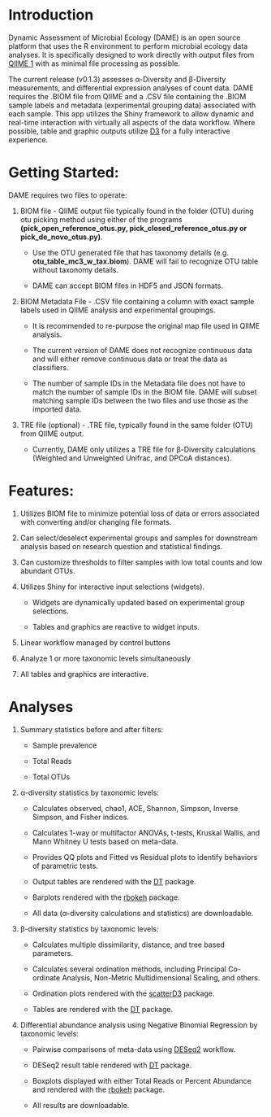 
# Introduction

Dynamic Assessment of Microbial Ecology (DAME) is an open source platform that uses the R environment to perform microbial ecology data analyses. It is specifically designed to work directly with output files from [QIIME 1](http://qiime.org/) with as minimal file processing as possible.

The current release (v0.1.3) assesses α-Diversity and β-Diversity measurements, and differential expression analyses of count data. DAME requires the .BIOM file from QIIME and a .CSV file containing the .BIOM sample labels and metadata (experimental grouping data) associated with each sample. This app utilizes the Shiny framework to allow dynamic and real-time interaction with virtually all aspects of the data workflow. Where possible, table and graphic outputs utilize [D3](https://github.com/d3/d3) for a fully interactive experience.

# Getting Started:

DAME requires two files to operate:

1. BIOM file - QIIME output file typically found in the folder (OTU) during otu picking method using either of the programs **(pick_open_reference_otus.py, pick_closed_reference_otus.py or pick_de_novo_otus.py)**.

    * Use the OTU generated file that has taxonomy details (e.g. **otu_table_mc3_w_tax.biom**). DAME will fail to recognize OTU table without taxonomy details.

    * DAME can accept BIOM files in HDF5 and JSON formats.

2. BIOM Metadata File - .CSV file containing a column with exact sample labels used in QIIME analysis and experimental groupings. 

    * It is recommended to re-purpose the original map file used in QIIME analysis.

    * The current version of DAME does not recognize continuous data and will either remove continuous data or treat the data as classifiers.  

    * The number of sample IDs in the Metadata file does not have to match the number of sample IDs in the BIOM file.  DAME will subset matching sample IDs between the two files and use those as the imported data.

3. TRE file (optional) - .TRE file, typically found in the same folder (OTU) from QIIME output.

    * Currently, DAME only utilizes a TRE file for β-Diversity calculations (Weighted and Unweighted Unifrac, and DPCoA distances).

# Features:

1. Utilizes BIOM file to minimize potential loss of data or errors associated with converting and/or changing file formats.

2. Can select/deselect experimental groups and samples for downstream analysis based on research question and statistical findings.  
    
3. Can customize thresholds to filter samples with low total counts and low abundant OTUs.

4. Utilizes Shiny for interactive input selections (widgets).

    * Widgets are dynamically updated based on experimental group selections.
	
	* Tables and graphics are reactive to widget inputs.
	
5. Linear workflow managed by control buttons

6. Analyze 1 or more taxonomic levels simultaneously

7. All tables and graphics are interactive.
	
# Analyses 

1. Summary statistics before and after filters:

	* Sample prevalence
	
	* Total Reads
   
	* Total OTUs 
   
2. α-diversity statistics by taxonomic levels:

	* Calculates observed, chao1, ACE, Shannon, Simpson, Inverse Simpson, and Fisher indices.
   
	* Calculates 1-way or multifactor ANOVAs, t-tests, Kruskal Wallis, and Mann Whitney U tests based on meta-data.
	
	* Provides QQ plots and Fitted vs Residual plots to identify behaviors of parametric tests.
   
    * Output tables are rendered with the [DT](https://rstudio.github.io/DT/) package.
   
    * Barplots rendered with the [rbokeh](http://hafen.github.io/rbokeh/) package.
   
    * All data (α-diversity calculations and statistics) are downloadable.
   
3. β-diversity statistics by taxonomic levels:

    * Calculates multiple dissimilarity, distance, and tree based parameters.
   
    * Calculates several ordination methods, including Principal Co-ordinate Analysis, Non-Metric Multidimensional Scaling, and others.
   
    * Ordination plots rendered with the [scatterD3](https://cran.r-project.org/web/packages/scatterD3/vignettes/introduction.html) package.
   
    * Tables are rendered with the [DT](https://rstudio.github.io/DT/) package.
   
4. Differential abundance analysis using Negative Binomial Regression by taxonomic levels:

    * Pairwise comparisons of meta-data using [DESeq2](http://genomebiology.biomedcentral.com/articles/10.1186/s13059-014-0550-8) workflow.
   
    * DESeq2 result table rendered with [DT](https://rstudio.github.io/DT/) package.
   
    * Boxplots displayed with either Total Reads or Percent Abundance and rendered with the [rbokeh](http://hafen.github.io/rbokeh/) package.
   
    * All results are downloadable.
  
